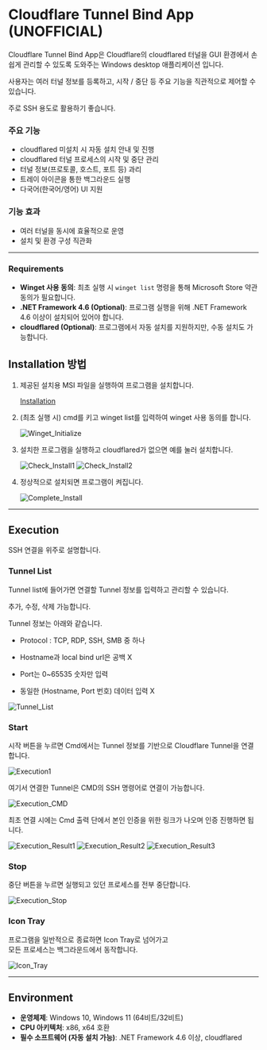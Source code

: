 # Cloudflare Tunnel Bind App (UNOFFICIAL)

Cloudflare Tunnel Bind App은 Cloudflare의 cloudflared 터널을 GUI 환경에서 손쉽게 관리할 수 있도록 도와주는 Windows desktop 애플리케이션 입니다.  

사용자는 여러 터널 정보를 등록하고, 시작 / 중단 등 주요 기능을 직관적으로 제어할 수 있습니다.

주로 SSH 용도로 활용하기 좋습니다.


### 주요 기능
- cloudflared 미설치 시 자동 설치 안내 및 진행
- cloudflared 터널 프로세스의 시작 및 중단 관리
- 터널 정보(프로토콜, 호스트, 포트 등) 과리
- 트레이 아이콘을 통한 백그라운드 실행
- 다국어(한국어/영어) UI 지원

### 기능 효과

- 여러 터널을 동시에 효율적으로 운영
- 설치 및 환경 구성 직관화

---

### Requirements
- **Winget 사용 동의**: 최초 실행 시 `winget list` 명령을 통해 Microsoft Store 약관 동의가 필요합니다.
- **.NET Framework 4.6 (Optional)**: 프로그램 실행을 위해 .NET Framework 4.6 이상이 설치되어 있어야 합니다.
- **cloudflared (Optional)**: 프로그램에서 자동 설치를 지원하지만, 수동 설치도 가능합니다.

## Installation 방법

1. 제공된 설치용 MSI 파일을 실행하여 프로그램을 설치합니다.

    [Installation](https://github.com/was564/Cloudflare_Tunnel_Bind_App/releases/tag/version_1_0_0)

2. (최초 실행 시) cmd를 키고 winget list를 입력하여 winget 사용 동의를 합니다.

    ![Winget_Initialize](./images/winget_Initialize.png)

3. 설치한 프로그램을 실행하고 cloudflared가 없으면 예를 눌러 설치합니다.

    ![Check_Install1](./images/Cloudflared_Installation1.png)
    ![Check_Install2](./images/Cloudflared_Installation2.png)

4. 정상적으로 설치되면 프로그램이 켜집니다.
    
    ![Complete_Install](./images/App_home.png)

---

## Execution

SSH 연결을 위주로 설명합니다.

### Tunnel List

Tunnel list에 들어가면 연결할 Tunnel 정보를 입력하고 관리할 수 있습니다.

추가, 수정, 삭제 가능합니다.

Tunnel 정보는 아래와 같습니다.
- Protocol : TCP, RDP, SSH, SMB 중 하나
- Hostname과 local bind url은 공백 X
- Port는 0~65535 숫자만 입력

- 동일한 (Hostname, Port 번호) 데이터 입력 X


![Tunnel_List](images/App_Tunnel_list_page.png)


### Start

시작 버튼을 누르면 Cmd에서는 Tunnel 정보를 기반으로 Cloudflare Tunnel을 연결합니다.

![Execution1](./images/execution1.png)

여기서 연결한 Tunnel은 CMD의 SSH 명령어로 연결이 가능합니다.

![Execution_CMD](./images/execution_cmd.png)

최초 연결 시에는 Cmd 출력 단에서 본인 인증을 위한 링크가 나오며 인증 진행하면 됩니다.

![Execution_Result1](./images/execution_result.png)
![Execution_Result2](./images/execution_result2.png)
![Execution_Result3](./images/execution_result3.png)

### Stop

중단 버튼을 누르면 실행되고 있던 프로세스를 전부 중단합니다.

![Execution_Stop](./images/Execution_Stop_result.png)

### Icon Tray

프로그램을 일반적으로 종료하면 Icon Tray로 넘어가고  
모든 프로세스는 백그라운드에서 동작합니다.

![Icon_Tray](./images/IconTray.png)

---

## Environment

- **운영체제**: Windows 10, Windows 11 (64비트/32비트)
- **CPU 아키텍처**: x86, x64 호환
- **필수 소프트웨어 (자동 설치 가능)**: .NET Framework 4.6 이상, cloudflared
